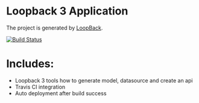 # Loopback 3 Application

The project is generated by [LoopBack](http://loopback.io).

[![Build Status](https://travis-ci.org/khoatrankt1991/loopback3_tutorial.svg?branch=master)](https://travis-ci.org/khoatrankt1991/loopback3_tutorial)

# Includes:
  - Loopback 3 tools how to generate model, datasource and create an api
  - Travis CI integration
  - Auto deployment after build success
